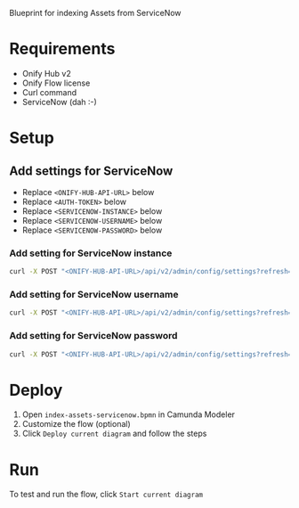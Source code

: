 Blueprint for indexing Assets from ServiceNow

# Requirements

* Onify Hub v2
* Onify Flow license
* Curl command
* ServiceNow (dah :-)

# Setup

## Add settings for ServiceNow

* Replace `<ONIFY-HUB-API-URL>` below
* Replace `<AUTH-TOKEN>` below
* Replace `<SERVICENOW-INSTANCE>` below
* Replace `<SERVICENOW-USERNAME>` below
* Replace `<SERVICENOW-PASSWORD>` below

### Add setting for ServiceNow instance

```bash
curl -X POST "<ONIFY-HUB-API-URL>/api/v2/admin/config/settings?refresh=false" -H "accept: application/json" -H "authorization: <AUTH-TOKEN>" -H "Content-Type: application/json" -d "{ \"key\": \"_servicenow_url\", \"name\": \"ServiceNow URL\", \"value\": \"<SERVICENOW-INSTANCE>/api/now\", \"type\": \"string\", \"tag\": [ \"servicenow\" ], \"category\": \"custom\" }"
```

### Add setting for ServiceNow username

```bash
curl -X POST "<ONIFY-HUB-API-URL>/api/v2/admin/config/settings?refresh=false" -H "accept: application/json" -H "authorization: <AUTH-TOKEN>" -H "Content-Type: application/json" -d "{ \"key\": \"_servicenow_username\", \"name\": \"ServiceNow username\", \"value\": \"<SERVICENOW-USERNAME>\", \"type\": \"string\", \"tag\": [ \"servicenow\" ] }"
```

### Add setting for ServiceNow password

```bash
curl -X POST "<ONIFY-HUB-API-URL>/api/v2/admin/config/settings?refresh=false" -H "accept: application/json" -H "authorization: <AUTH-TOKEN>" -H "Content-Type: application/json" -d " { \"key\": \"_servicenow_password\", \"name\": \"ServiceNow password\", \"value\": \"<SERVICENOW-PASSWORD>/api/now\", \"type\": \"string\", \"tag\": [ \"servicenow\" ], \"category\": \"custom\" }"
```

# Deploy

1. Open `index-assets-servicenow.bpmn` in Camunda Modeler
2. Customize the flow (optional)
3. Click `Deploy current diagram` and follow the steps


# Run 

To test and run the flow, click `Start current diagram`
